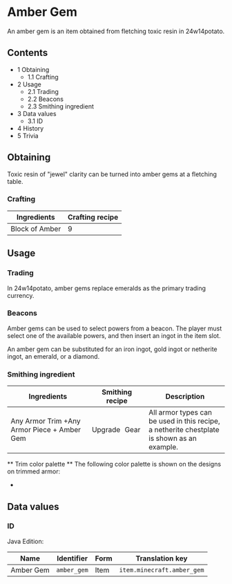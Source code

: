 # Amber Gem
An amber gem is an item obtained from fletching toxic resin in 24w14potato.

## Contents
- 1 Obtaining
	- 1.1 Crafting
- 2 Usage
	- 2.1 Trading
	- 2.2 Beacons
	- 2.3 Smithing ingredient
- 3 Data values
	- 3.1 ID
- 4 History
- 5 Trivia

## Obtaining
Toxic resin of "jewel" clarity can be turned into amber gems at a fletching table.

### Crafting
| Ingredients    | Crafting recipe |
|----------------|-----------------|
| Block of Amber | 9               |

## Usage
### Trading
In 24w14potato, amber gems replace emeralds as the primary trading currency.

### Beacons
Amber gems can be used to select powers from a beacon. The player must select one of the available powers, and then insert an ingot in the item slot.

An amber gem can be substituted for an iron ingot, gold ingot or netherite ingot, an emerald, or a diamond.

### Smithing ingredient
| Ingredients                                 | Smithing recipe | Description                                                                                    |
|---------------------------------------------|-----------------|------------------------------------------------------------------------------------------------|
| Any Armor Trim +Any Armor Piece + Amber Gem | Upgrade Gear    | All armor types can be used in this recipe,<br/>a netherite chestplate is shown as an example. |

** Trim color palette **
The following color palette is shown on the designs on trimmed armor:

- 

## Data values
### ID
Java Edition:

| Name      | Identifier  | Form | Translation key            |
|-----------|-------------|------|----------------------------|
| Amber Gem | `amber_gem` | Item | `item.minecraft.amber_gem` |

